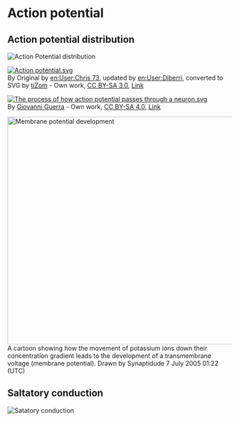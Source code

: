 # Action potential

## Action potential distribution

![Action Potential distribution](http://upload.wikimedia.org/wikipedia/commons/9/95/Action_Potential.gif)

<p><a href="https://commons.wikimedia.org/wiki/File:Action_potential.svg#/media/File:Action_potential.svg"><img src="https://upload.wikimedia.org/wikipedia/commons/thumb/4/4a/Action_potential.svg/1200px-Action_potential.svg.png" alt="Action potential.svg"></a><br>By Original by <a href="https://en.wikipedia.org/wiki/User:Chris_73" class="extiw" title="en:User:Chris 73">en:User:Chris 73</a>, updated by <a href="https://en.wikipedia.org/wiki/User:Diberri" class="extiw" title="en:User:Diberri">en:User:Diberri</a>, converted to SVG by <a href="//commons.wikimedia.org/wiki/User:Tomtheman5" title="User:Tomtheman5">tiZom</a> - <span class="int-own-work" lang="en">Own work</span>, <a href="http://creativecommons.org/licenses/by-sa/3.0/" title="Creative Commons Attribution-Share Alike 3.0">CC BY-SA 3.0</a>, <a href="https://commons.wikimedia.org/w/index.php?curid=2241513">Link</a></p>

<p><a href="https://commons.wikimedia.org/wiki/File:The_process_of_how_action_potential_passes_through_a_neuron.svg#/media/File:The_process_of_how_action_potential_passes_through_a_neuron.svg"><img src="https://upload.wikimedia.org/wikipedia/commons/thumb/0/02/The_process_of_how_action_potential_passes_through_a_neuron.svg/1200px-The_process_of_how_action_potential_passes_through_a_neuron.svg.png" alt="The process of how action potential passes through a neuron.svg"></a><br>By <a href="//commons.wikimedia.org/w/index.php?title=User:Patpatar2000&amp;action=edit&amp;redlink=1" class="new" title="User:Patpatar2000 (page does not exist)">Giovanni Guerra</a> - <span class="int-own-work" lang="en">Own work</span>, <a href="https://creativecommons.org/licenses/by-sa/4.0" title="Creative Commons Attribution-Share Alike 4.0">CC BY-SA 4.0</a>, <a href="https://commons.wikimedia.org/w/index.php?curid=69566164">Link</a></p>

<p><a title="The original uploader was Synaptidude at English Wikipedia. / GFDL 1.2 (http://www.gnu.org/licenses/old-licenses/fdl-1.2.html)" href="https://commons.wikimedia.org/wiki/File:Membrane_potential_development.jpg"><img width="512" alt="Membrane potential development" src="https://upload.wikimedia.org/wikipedia/commons/thumb/c/cb/Membrane_potential_development.jpg/512px-Membrane_potential_development.jpg"></a>
A cartoon showing how the movement of potassium ions down their concentration gradient leads to the development of a transmembrane voltage (membrane potential). Drawn by Synaptidude 7 July 2005 01:22 (UTC)
</p>

## Saltatory conduction
![Satatory conduction](https://upload.wikimedia.org/wikipedia/commons/thumb/4/48/Saltatory_Conduction.gif/1024px-Saltatory_Conduction.gif)
